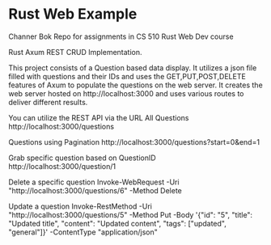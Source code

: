 # Rust Web Example
Channer Bok
Repo for assignments in CS 510 Rust Web Dev course

Rust Axum REST CRUD Implementation.

This project consists of a Question based data display.
It utilizes a json file filled with questions and their IDs and
uses the GET,PUT,POST,DELETE features of Axum to populate the questions on the 
web server. It creates the web server hosted on http://localhost:3000 and uses various 
routes to deliver different results.

You can utilize the REST API via the URL
All Questions 
http://localhost:3000/questions

Questions using Pagination
http://localhost:3000/questions?start=0&end=1

Grab specific  question based on QuestionID
http://localhost:3000/question/1

Delete a specific question
Invoke-WebRequest -Uri "http://localhost:3000/questions/6" -Method Delete

Update a question
Invoke-RestMethod -Uri "http://localhost:3000/questions/5" -Method Put -Body '{"id": "5", "title": "Updated title", "content": "Updated content", "tags": ["updated", "general"]}' -ContentType "application/json"

